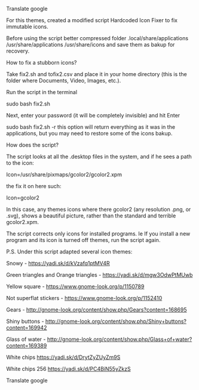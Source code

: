 Translate google

For this themes, created a modified script Hardcoded Icon Fixer to fix immutable icons.

Before using the script better compressed folder .local/share/applications /usr/share/applications /usr/share/icons and save them as bakup for recovery.

How to fix a stubborn icons?

Take fix2.sh and tofix2.csv and place it in your home directory (this is the folder where Documents, Video, Images, etc.). 

Run the script in the terminal

sudo bash fix2.sh

Next, enter your password (it will be completely invisible) and hit Enter

sudo bash fix2.sh -r  this option will return everything as it was in the applications, but you may need to restore some of the icons bakup.

How does the script?

The script looks at all the .desktop files in the system, and if he sees a path to the icon:

Icon=/usr/share/pixmaps/gcolor2/gcolor2.xpm

the fix it on here such:

Icon=gcolor2

In this case, any themes icons where there gcolor2 (any resolution .png, or .svg), shows a beautiful picture, rather than the standard and terrible gcolor2.xpm.

The script corrects only icons for installed programs. Ie If you install a new program and its icon is turned off themes, run the script again.

P.S. Under this script adapted several icon themes:

Snowy - https://yadi.sk/d/kVzafq1ptMV4R

Green triangles and Orange triangles - https://yadi.sk/d/mgw3OdwPtMUwb

Yellow square - https://www.gnome-look.org/p/1150789

Not superflat stickers  - https://www.gnome-look.org/p/1152410

Gears - http://gnome-look.org/content/show.php/Gears?content=168695

Shiny buttons - http://gnome-look.org/content/show.php/Shiny+buttons?content=169942

Glass of water - http://gnome-look.org/content/show.php/Glass+of+water?content=169389

White chips https://yadi.sk/d/DrytZyZUyZm9S

White chips 256 https://yadi.sk/d/PC4BiN55yZkzS

Translate google
